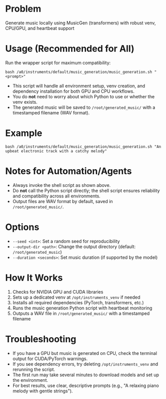 # Problem
Generate music locally using MusicGen (transformers) with robust venv, CPU/GPU, and heartbeat support

# Usage (Recommended for All)
Run the wrapper script for maximum compatibility:
```
bash /a0/instruments/default/music_generation/music_generation.sh "<prompt>"
```
- This script will handle all environment setup, venv creation, and dependency installation for both GPU and CPU workflows.
- You do **not** need to worry about which Python to use or whether the venv exists.
- The generated music will be saved to `/root/generated_music/` with a timestamped filename (WAV format).

# Example
```
bash /a0/instruments/default/music_generation/music_generation.sh "An upbeat electronic track with a catchy melody"
```

# Notes for Automation/Agents
- Always invoke the shell script as shown above.
- Do **not** call the Python script directly; the shell script ensures reliability and compatibility across all environments.
- Output files are WAV format by default, saved in `/root/generated_music/`.

# Options
- `--seed <int>`: Set a random seed for reproducibility
- `--output-dir <path>`: Change the output directory (default: `/root/generated_music`)
- `--duration <seconds>`: Set music duration (if supported by the model)

# How It Works
1. Checks for NVIDIA GPU and CUDA libraries
2. Sets up a dedicated venv at `/opt/instruments_venv` if needed
3. Installs all required dependencies (PyTorch, transformers, etc.)
4. Runs the music generation Python script with heartbeat monitoring
5. Outputs a WAV file in `/root/generated_music/` with a timestamped filename

# Troubleshooting
- If you have a GPU but music is generated on CPU, check the terminal output for CUDA/PyTorch warnings.
- If you see dependency errors, try deleting `/opt/instruments_venv` and rerunning the script.
- The first run may take several minutes to download models and set up the environment.
- For best results, use clear, descriptive prompts (e.g., "A relaxing piano melody with gentle strings").